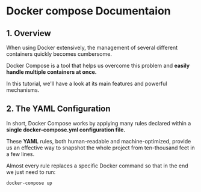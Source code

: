 # Docker compose Documentaion

## 1. Overview

When using Docker extensively, the management of several different containers quickly becomes cumbersome.

Docker Compose is a tool that helps us overcome this problem and **easily handle multiple containers at once.**

In this tutorial, we'll have a look at its main features and powerful mechanisms.

## 2. The YAML Configuration

In short, Docker Compose works by applying many rules declared within a **single docker-compose.yml configuration file.**

These **YAML** rules, both human-readable and machine-optimized, provide us an effective way to snapshot the whole project from ten-thousand feet in a few lines.

Almost every rule replaces a specific Docker command so that in the end we just need to run:

`docker-compose up`
